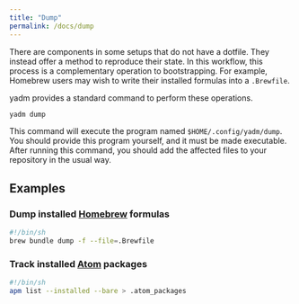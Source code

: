 ```yaml
---
title: "Dump"
permalink: /docs/dump
---
```

There are components in some setups that do not have a dotfile. They instead offer a method to reproduce their state. In this workflow, this process is a complementary operation to bootstrapping. For example, Homebrew users may wish to write their installed formulas into a `.Brewfile`.

yadm provides a standard command to perform these operations.

```bash
yadm dump
```

This command will execute the program named `$HOME/.config/yadm/dump`. You should
provide this program yourself, and it must be made executable. After running this command, you should add the affected files to your repository in the usual way.


## Examples

### Dump installed [Homebrew](https://brew.sh/) formulas

```bash
#!/bin/sh
brew bundle dump -f --file=.Brewfile
```

### Track installed [Atom](https://atom.io/) packages

```bash
#!/bin/sh
apm list --installed --bare > .atom_packages
```

